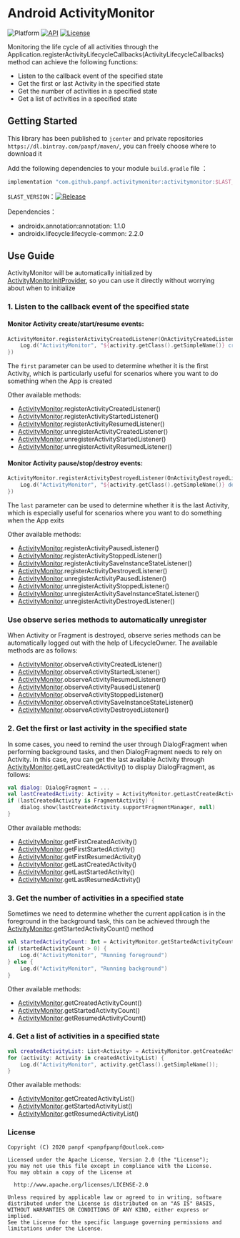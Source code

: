 # Android ActivityMonitor

![Platform][platform_image]
[![API][api_image]][api_link]
[![License][license_image]][license_link]

Monitoring the life cycle of all activities through the Application.registerActivityLifecycleCallbacks(ActivityLifecycleCallbacks) method can achieve the following functions:
* Listen to the callback event of the specified state
* Get the first or last Activity in the specified state
* Get the number of activities in a specified state
* Get a list of activities in a specified state

## Getting Started

This library has been published to `jcenter` and private repositories `https://dl.bintray.com/panpf/maven/`, you can freely choose where to download it

Add the following dependencies to your module `build.gradle` file ：

```groovy
implementation "com.github.panpf.activitymonitor:activitymonitor:$LAST_VERSION"
```

`$LAST_VERSION`：[![Release][version_icon]][version_link]

Dependencies：
* androidx.annotation:annotation: 1.1.0
* androidx.lifecycle:lifecycle-common: 2.2.0

## Use Guide

ActivityMonitor will be automatically initialized by [ActivityMonitorInitProvider], so you can use it directly without worrying about when to initialize

### 1. Listen to the callback event of the specified state

#### Monitor Activity create/start/resume events:

```kotlin
ActivityMonitor.registerActivityCreatedListener(OnActivityCreatedListener { activity: Activity, savedInstanceState: Bundle?, first: Boolean ->
    Log.d("ActivityMonitor", "${activity.getClass().getSimpleName()} created. isFirst=$first")
})
```
The `first` parameter can be used to determine whether it is the first Activity, which is particularly useful for scenarios where you want to do something when the App is created

Other available methods:
* [ActivityMonitor].registerActivityCreatedListener()
* [ActivityMonitor].registerActivityStartedListener()
* [ActivityMonitor].registerActivityResumedListener()
* [ActivityMonitor].unregisterActivityCreatedListener()
* [ActivityMonitor].unregisterActivityStartedListener()
* [ActivityMonitor].unregisterActivityResumedListener()

#### Monitor Activity pause/stop/destroy events:
```kotlin
ActivityMonitor.registerActivityDestroyedListener(OnActivityDestroyedListener { activity: Activity, last: Boolean ->
    Log.d("ActivityMonitor", "${activity.getClass().getSimpleName()} destroyed. isLast=$last")
})
```
The `last` parameter can be used to determine whether it is the last Activity, which is especially useful for scenarios where you want to do something when the App exits

Other available methods:
* [ActivityMonitor].registerActivityPausedListener()
* [ActivityMonitor].registerActivityStoppedListener()
* [ActivityMonitor].registerActivitySaveInstanceStateListener()
* [ActivityMonitor].registerActivityDestroyedListener()
* [ActivityMonitor].unregisterActivityPausedListener()
* [ActivityMonitor].unregisterActivityStoppedListener()
* [ActivityMonitor].unregisterActivitySaveInstanceStateListener()
* [ActivityMonitor].unregisterActivityDestroyedListener()

### Use observe series methods to automatically unregister

When Activity or Fragment is destroyed, observe series methods can be automatically logged out with the help of LifecycleOwner. The available methods are as follows:
* [ActivityMonitor].observeActivityCreatedListener()
* [ActivityMonitor].observeActivityStartedListener()
* [ActivityMonitor].observeActivityResumedListener()
* [ActivityMonitor].observeActivityPausedListener()
* [ActivityMonitor].observeActivityStoppedListener()
* [ActivityMonitor].observeActivitySaveInstanceStateListener()
* [ActivityMonitor].observeActivityDestroyedListener()

### 2. Get the first or last activity in the specified state

In some cases, you need to remind the user through DialogFragment when performing background tasks, and then DialogFragment needs to rely on Activity. In this case, you can get the last available Activity through [ActivityMonitor].getLastCreatedActivity() to display DialogFragment, as follows:
```kotlin
val dialog: DialogFragment = ...
val lastCreatedActivity: Activity = ActivityMonitor.getLastCreatedActivity()
if (lastCreatedActivity is FragmentActivity) {
    dialog.show(lastCreatedActivity.supportFragmentManager, null)
}
```

Other available methods:
* [ActivityMonitor].getFirstCreatedActivity()
* [ActivityMonitor].getFirstStartedActivity()
* [ActivityMonitor].getFirstResumedActivity()
* [ActivityMonitor].getLastCreatedActivity()
* [ActivityMonitor].getLastStartedActivity()
* [ActivityMonitor].getLastResumedActivity()

### 3. Get the number of activities in a specified state

Sometimes we need to determine whether the current application is in the foreground in the background task, this can be achieved through the [ActivityMonitor].getStartedActivityCount() method

```kotlin
val startedActivityCount: Int = ActivityMonitor.getStartedActivityCount()
if (startedActivityCount > 0) {
    Log.d("ActivityMonitor", "Running foreground")
} else {
    Log.d("ActivityMonitor", "Running background")
}
```

Other available methods:
* [ActivityMonitor].getCreatedActivityCount()
* [ActivityMonitor].getStartedActivityCount()
* [ActivityMonitor].getResumedActivityCount()

### 4. Get a list of activities in a specified state

```kotlin
val createdActivityList: List<Activity> = ActivityMonitor.getCreatedActivityList()
for (activity: Activity in createdActivityList) {
    Log.d("ActivityMonitor", activity.getClass().getSimpleName());
}
```

Other available methods:
* [ActivityMonitor].getCreatedActivityList()
* [ActivityMonitor].getStartedActivityList()
* [ActivityMonitor].getResumedActivityList()

### License
    Copyright (C) 2020 panpf <panpfpanpf@outlook.com>

    Licensed under the Apache License, Version 2.0 (the "License");
    you may not use this file except in compliance with the License.
    You may obtain a copy of the License at

      http://www.apache.org/licenses/LICENSE-2.0

    Unless required by applicable law or agreed to in writing, software
    distributed under the License is distributed on an "AS IS" BASIS,
    WITHOUT WARRANTIES OR CONDITIONS OF ANY KIND, either express or implied.
    See the License for the specific language governing permissions and
    limitations under the License.

[platform_image]: https://img.shields.io/badge/Platform-Android-brightgreen.svg
[api_image]: https://img.shields.io/badge/API-14%2B-orange.svg
[api_link]: https://android-arsenal.com/api?level=14
[version_icon]: https://api.bintray.com/packages/panpf/maven/activitymonitor/images/download.svg
[version_link]: https://bintray.com/panpf/maven/activitymonitor/_latestVersion#files
[license_image]: https://img.shields.io/badge/License-Apache%202-blue.svg
[license_link]: https://www.apache.org/licenses/LICENSE-2.0

[ActivityMonitor]: activitymonitor/src/main/java/com/github/panpf/activity/monitor/ActivityMonitor.java
[ActivityMonitorInitProvider]: activitymonitor/src/main/java/com/github/panpf/activity/monitor/ActivityMonitorInitProvider.java